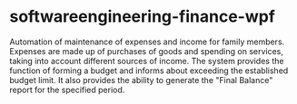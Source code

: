 # softwareengineering-finance-wpf
Automation of maintenance of expenses and income for family members. Expenses are made up of purchases of goods and spending on services, taking into account different sources of income. The system provides the function of forming a budget and informs about exceeding the established budget limit. It also provides the ability to generate the "Final Balance" report for the specified period.
